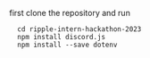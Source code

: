 first clone the repository and run

      cd ripple-intern-hackathon-2023
      npm install discord.js
      npm install --save dotenv


